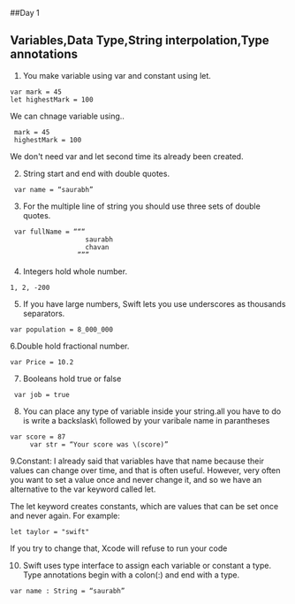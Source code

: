 ##Day 1

## Variables,Data Type,String interpolation,Type annotations

1. You make variable using var and constant using let.

```
var mark = 45
let highestMark = 100
```

We can chnage variable using..

```
 mark = 45
 highestMark = 100
```

We don't need var and let second time its already been created.

2. String start and end with double quotes.

```
 var name = “saurabh”
```

3. For the multiple line of string you should use three sets of double quotes.

```
 var fullName = “““
                   saurabh
                   chavan
                 ”””
```

4. Integers hold whole number.

```
1, 2, -200
```

5. If you have large numbers, Swift lets you use underscores as thousands separators.

```
var population = 8_000_000
```

6.Double hold fractional number.

```
var Price = 10.2
```

7. Booleans hold true or false

```
 var job = true
```

8. You can place any type of variable inside your string.all you have to do is write a backslask\ followed by your varibale name in parantheses

```
var score = 87
     var str = “Your score was \(score)”
```

9.Constant:
I already said that variables have that name because their values can change over time, and that is often useful. However, very often you want to set a value once and never change it, and so we have an alternative to the var keyword called let.

The let keyword creates constants, which are values that can be set once and never again. For example:

```
let taylor = "swift"
```

If you try to change that, Xcode will refuse to run your code

10. Swift uses type interface to assign each variable or constant a type.
    Type annotations begin with a colon(:) and end with a type.

```
var name : String = “saurabh”
```
